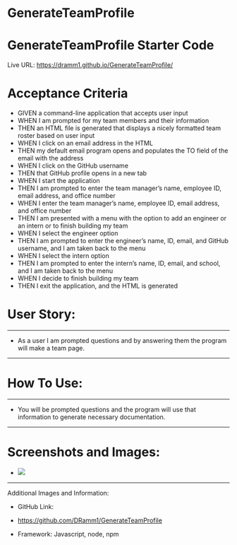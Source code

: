 # GenerateTeamProfile

# GenerateTeamProfile Starter Code
Live URL: https://dramm1.github.io/GenerateTeamProfile/

# Acceptance Criteria
- GIVEN a command-line application that accepts user input
-  WHEN I am prompted for my team members and their information
- THEN an HTML file is generated that displays a nicely formatted team roster based on user input
- WHEN I click on an email address in the HTML
- THEN my default email program opens and populates the TO field of the email with the address
- WHEN I click on the GitHub username
- THEN that GitHub profile opens in a new tab
- WHEN I start the application
- THEN I am prompted to enter the team manager’s name, employee ID, email address, and office number
- WHEN I enter the team manager’s name, employee ID, email address, and office number
- THEN I am presented with a menu with the option to add an engineer or an intern or to finish building my team
- WHEN I select the engineer option
- THEN I am prompted to enter the engineer’s name, ID, email, and GitHub username, and I am taken back to the menu
- WHEN I select the intern option
- THEN I am prompted to enter the intern’s name, ID, email, and school, and I am taken back to the menu
- WHEN I decide to finish building my team
- THEN I exit the application, and the HTML is generated

# User Story:
------------
- As a user I am prompted questions and by answering them the program will make a team page.
--------------------------------------

# How To Use:
-------------
- You will be prompted questions and the program will use that information to generate necessary documentation.
------------------

# Screenshots and Images:
- ![]([https://github.com/DRamm1/GenerateTeamProfile/blob/main/assets/images/mock%20up.png])
------------------
 Additional Images and Information:

- GitHub Link:

- https://github.com/DRamm1/GenerateTeamProfile

- Framework:
Javascript, node, npm
